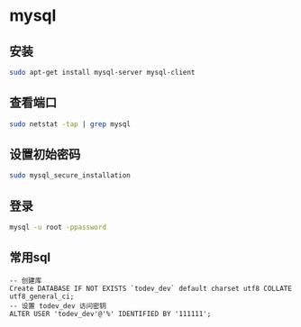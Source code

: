# mysql

## 安装

```bash
sudo apt-get install mysql-server mysql-client
```

## 查看端口

```bash
sudo netstat -tap | grep mysql
```

## 设置初始密码

```bash
sudo mysql_secure_installation
```

## 登录

```bash
mysql -u root -ppassword
```

## 常用sql

```mysql
-- 创建库
Create DATABASE IF NOT EXISTS `todev_dev` default charset utf8 COLLATE utf8_general_ci;
-- 设置 todev_dev 访问密钥
ALTER USER 'todev_dev'@'%' IDENTIFIED BY '111111';
```